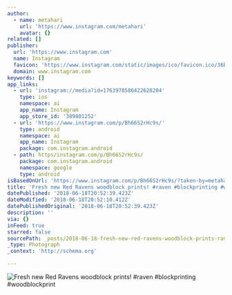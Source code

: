 ```yaml
---
author:
  - name: metahari
    url: 'https://www.instagram.com/metahari'
    avatar: {}
related: []
publisher:
  url: 'https://www.instagram.com'
  name: Instagram
  favicon: 'https://www.instagram.com/static/images/ico/favicon.ico/36b3ee2d91ed.ico'
  domain: www.instagram.com
keywords: []
app_links:
  - url: 'instagram://media?id=1763978586422628204'
    type: ios
    namespace: ai
    app_name: Instagram
    app_store_id: '389801252'
  - url: 'https://www.instagram.com/p/Bh66S2rHc9s/'
    type: android
    namespace: ai
    app_name: Instagram
    package: com.instagram.android
  - path: https/instagram.com/p/Bh66S2rHc9s/
    package: com.instagram.android
    namespace: google
    type: android
isBasedOnUrl: 'https://www.instagram.com/p/Bh66S2rHc9s/?taken-by=metahari'
title: 'Fresh new Red Ravens woodblock prints! #raven #blockprinting #woodblockprint'
datePublished: '2018-06-18T20:52:39.423Z'
dateModified: '2018-06-18T20:52:10.412Z'
datePublishedOriginal: '2018-06-18T20:52:39.423Z'
description: ''
via: {}
inFeed: true
starred: false
sourcePath: _posts/2018-06-18-fresh-new-red-ravens-woodblock-prints-raven-blockprinting.md
_type: Photograph
_context: 'http://schema.org'

---
```

![Fresh new Red Ravens woodblock prints! #raven #blockprinting #woodblockprint](https://scontent-iad3-1.cdninstagram.com/vp/0c127e9d526a87f76499ebd5291bced0/5BEC71D4/t51.2885-15/e35/30593283_2039967982909451_8399642758825902080_n.jpg)